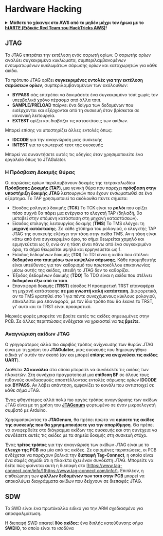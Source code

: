 # Hardware Hacking

<details>

<summary><strong>Μάθετε το χάκινγκ στο AWS από το μηδέν μέχρι τον ήρωα με το</strong> <a href="https://training.hacktricks.xyz/courses/arte"><strong>htARTE (Ειδικός Red Team του HackTricks AWS)</strong></a><strong>!</strong></summary>

Άλλοι τρόποι υποστήριξης του HackTricks:

* Αν θέλετε να δείτε την **εταιρεία σας διαφημισμένη στο HackTricks** ή να **κατεβάσετε το HackTricks σε μορφή PDF** ελέγξτε τα [**ΣΧΕΔΙΑ ΣΥΝΔΡΟΜΗΣ**](https://github.com/sponsors/carlospolop)!
* Αποκτήστε το [**επίσημο PEASS & HackTricks swag**](https://peass.creator-spring.com)
* Ανακαλύψτε [**την Οικογένεια PEASS**](https://opensea.io/collection/the-peass-family), τη συλλογή μας από αποκλειστικά [**NFTs**](https://opensea.io/collection/the-peass-family)
* **Εγγραφείτε** στην 💬 [**ομάδα Discord**](https://discord.gg/hRep4RUj7f) ή στην [**ομάδα τηλεγραφήματος**](https://t.me/peass) ή **ακολουθήστε** μας στο **Twitter** 🐦 [**@carlospolopm**](https://twitter.com/hacktricks\_live)**.**
* **Μοιραστείτε τα χάκινγκ κόλπα σας υποβάλλοντας PRs** στα [**HackTricks**](https://github.com/carlospolop/hacktricks) και [**HackTricks Cloud**](https://github.com/carlospolop/hacktricks-cloud) αποθετήρια του GitHub.

</details>

## JTAG

Το JTAG επιτρέπει την εκτέλεση ενός σαρωτή ορίων. Ο σαρωτής ορίων αναλύει συγκεκριμένα κυκλώματα, συμπεριλαμβανομένων ενσωματωμένων κυκλωμάτων σάρωσης ορίων και καταχωρητών για κάθε ακίδα.

Το πρότυπο JTAG ορίζει **συγκεκριμένες εντολές για την εκτέλεση σαρώσεων ορίων**, συμπεριλαμβανομένων των ακόλουθων:

* **BYPASS** σάς επιτρέπει να δοκιμάσετε ένα συγκεκριμένο τσιπ χωρίς τον υπερβολικό χρόνο πέρασμα από άλλα τσιπ.
* **SAMPLE/PRELOAD** παίρνει ένα δείγμα των δεδομένων που εισέρχονται και εξέρχονται από τη συσκευή όταν βρίσκεται σε κανονική λειτουργία.
* **EXTEST** ορίζει και διαβάζει τις καταστάσεις των ακίδων.

Μπορεί επίσης να υποστηρίζει άλλες εντολές όπως:

* **IDCODE** για την αναγνώριση μιας συσκευής
* **INTEST** για το εσωτερικό τεστ της συσκευής

Μπορεί να συναντήσετε αυτές τις οδηγίες όταν χρησιμοποιείτε ένα εργαλείο όπως το JTAGulator.

### Η Πρόσβαση Δοκιμής Θύρας

Οι σαρώσεις ορίων περιλαμβάνουν δοκιμές της τετρακαλωδίου **Πρόσβασης Δοκιμής (TAP)**, μια γενική θύρα που παρέχει **πρόσβαση στην υποστήριξη δοκιμής JTAG** λειτουργιών που έχουν ενσωματωθεί σε ένα εξάρτημα. Το TAP χρησιμοποιεί τα ακόλουθα πέντε σήματα:

* Είσοδος ρολογιού δοκιμής (**TCK**) Το TCK είναι το **ρολόι** που ορίζει πόσο συχνά θα πάρει μια ενέργεια το ελεγκτή TAP (δηλαδή, θα μεταβεί στην επόμενη κατάσταση στη μηχανή καταστάσεων).
* Είσοδος επιλογής λειτουργίας δοκιμής (**TMS**) Το TMS ελέγχει τη **μηχανή κατάστασης**. Σε κάθε χτύπημα του ρολογιού, ο ελεγκτής TAP JTAG της συσκευής ελέγχει την τάση στην ακίδα TMS. Αν η τάση είναι κάτω από ένα συγκεκριμένο όριο, το σήμα θεωρείται χαμηλό και ερμηνεύεται ως 0, ενώ αν η τάση είναι πάνω από ένα συγκεκριμένο όριο, το σήμα θεωρείται υψηλό και ερμηνεύεται ως 1.
* Είσοδος δεδομένων δοκιμής (**TDI**) Το TDI είναι η ακίδα που στέλνει **δεδομένα στο τσιπ μέσω των κυψελών σάρωσης**. Κάθε προμηθευτής είναι υπεύθυνος για τον καθορισμό του πρωτοκόλλου επικοινωνίας μέσω αυτής της ακίδας, επειδή το JTAG δεν το καθορίζει.
* Έξοδος δεδομένων δοκιμής (**TDO**) Το TDO είναι η ακίδα που στέλνει **δεδομένα έξω από το τσιπ**.
* Επαναφορά δοκιμής (**TRST**) είσοδος Η προαιρετική TRST επαναφέρει τη μηχανή κατάστασης **σε μια γνωστή καλή κατάσταση**. Διαφορετικά, αν το TMS κρατηθεί στο 1 για πέντε συνεχόμενους κύκλους ρολογιού, επικαλείται μια επαναφορά, με τον ίδιο τρόπο που θα έκανε το TRST, γι' αυτό και το TRST είναι προαιρετικό.

Μερικές φορές μπορείτε να βρείτε αυτές τις ακίδες σημειωμένες στην PCB. Σε άλλες περιπτώσεις ενδέχεται να χρειαστεί να **τις βρείτε**.

### Αναγνώριση ακίδων JTAG

Ο γρηγορότερος αλλά πιο ακριβός τρόπος ανίχνευσης των θυρών JTAG είναι με τη χρήση του **JTAGulator**, μιας συσκευής που δημιουργήθηκε ειδικά γι' αυτόν τον σκοπό (αν και μπορεί **επίσης να ανιχνεύσει τις ακίδες UART**).

Διαθέτει **24 κανάλια** στα οποία μπορείτε να συνδέσετε τις ακίδες των πλακετών. Στη συνέχεια πραγματοποιεί μια **επίθεση BF** σε όλους τους πιθανούς συνδυασμούς αποστέλλοντας εντολές σάρωσης ορίων **IDCODE** και **BYPASS**. Αν λάβει απάντηση, εμφανίζει το κανάλι που αντιστοιχεί σε κάθε σήμα JTAG.

Ένας φθηνότερος αλλά πολύ πιο αργός τρόπος αναγνώρισης των ακίδων JTAG είναι με τη χρήση του [**JTAGenum**](https://github.com/cyphunk/JTAGenum/) φορτωμένο σε έναν μικροελεγκτή συμβατό με Arduino.

Χρησιμοποιώντας το **JTAGenum**, θα πρέπει πρώτα να **ορίσετε τις ακίδες της συσκευής που θα χρησιμοποιήσετε για την απαρίθμηση**. Θα πρέπει να αναφερθείτε στο διάγραμμα ακίδων της συσκευής και στη συνέχεια να συνδέσετε αυτές τις ακίδες με τα σημεία δοκιμής στη συσκευή στόχο.

Ένας **τρίτος τρόπος** για την αναγνώριση των ακίδων JTAG είναι με το **έλεγχο της PCB** για μία από τις ακίδες. Σε ορισμένες περιπτώσεις, οι PCB ενδέχεται να παρέχουν βολικά την **διεπαφή Tag-Connect**, η οποία είναι ένα σαφές σημάδι ότι η πλακέτα έχει έναν συνδέστη JTAG. Μπορείτε να δείτε πώς φαίνεται αυτή η διεπαφή στο [https://www.tag-connect.com/info/](https://www.tag-connect.com/info/). Επιπλέον, η επιθεώρηση των **φύλλων δεδομένων των τσιπ στην PCB** μπορεί να αποκαλύψει διαγράμματα ακίδων που δείχνουν σε διεπαφές JTAG.

## SDW

Το SWD είναι ένα πρωτόκολλο ειδικό για την ARM σχεδιασμένο για αποσφαλμάτωση.

Η διεπαφή SWD απαιτεί **δύο ακίδες**: ένα διπλής κατεύθυνσης σήμα **SWDIO**, το οποίο είναι το ισοδύνα
